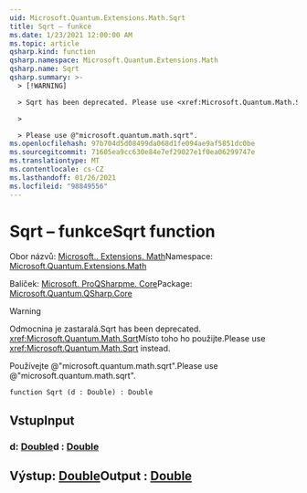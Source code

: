 ```yaml
---
uid: Microsoft.Quantum.Extensions.Math.Sqrt
title: Sqrt – funkce
ms.date: 1/23/2021 12:00:00 AM
ms.topic: article
qsharp.kind: function
qsharp.namespace: Microsoft.Quantum.Extensions.Math
qsharp.name: Sqrt
qsharp.summary: >-
  > [!WARNING]

  > Sqrt has been deprecated. Please use <xref:Microsoft.Quantum.Math.Sqrt> instead.

  >

  > Please use @"microsoft.quantum.math.sqrt".
ms.openlocfilehash: 97b704d5d08499da068d1fe094ae9af5851dc0be
ms.sourcegitcommit: 71605ea9cc630e84e7ef29027e1f0ea06299747e
ms.translationtype: MT
ms.contentlocale: cs-CZ
ms.lasthandoff: 01/26/2021
ms.locfileid: "98849556"
---
```

# <a name="sqrt-function"></a><span data-ttu-id="6cf44-102">Sqrt – funkce</span><span class="sxs-lookup"><span data-stu-id="6cf44-102">Sqrt function</span></span>

<span data-ttu-id="6cf44-103">Obor názvů: [Microsoft.. Extensions. Math](xref:Microsoft.Quantum.Extensions.Math)</span><span class="sxs-lookup"><span data-stu-id="6cf44-103">Namespace: [Microsoft.Quantum.Extensions.Math](xref:Microsoft.Quantum.Extensions.Math)</span></span>

<span data-ttu-id="6cf44-104">Balíček: [Microsoft. ProQSharpme. Core](https://nuget.org/packages/Microsoft.Quantum.QSharp.Core)</span><span class="sxs-lookup"><span data-stu-id="6cf44-104">Package: [Microsoft.Quantum.QSharp.Core](https://nuget.org/packages/Microsoft.Quantum.QSharp.Core)</span></span>


> [!WARNING]
> <span data-ttu-id="6cf44-105">Odmocnina je zastaralá.</span><span class="sxs-lookup"><span data-stu-id="6cf44-105">Sqrt has been deprecated.</span></span> <span data-ttu-id="6cf44-106"><xref:Microsoft.Quantum.Math.Sqrt>Místo toho ho použijte.</span><span class="sxs-lookup"><span data-stu-id="6cf44-106">Please use <xref:Microsoft.Quantum.Math.Sqrt> instead.</span></span>
>
> <span data-ttu-id="6cf44-107">Používejte @"microsoft.quantum.math.sqrt".</span><span class="sxs-lookup"><span data-stu-id="6cf44-107">Please use @"microsoft.quantum.math.sqrt".</span></span>



```qsharp
function Sqrt (d : Double) : Double
```


## <a name="input"></a><span data-ttu-id="6cf44-108">Vstup</span><span class="sxs-lookup"><span data-stu-id="6cf44-108">Input</span></span>

### <a name="d--double"></a><span data-ttu-id="6cf44-109">d: [Double](xref:microsoft.quantum.lang-ref.double)</span><span class="sxs-lookup"><span data-stu-id="6cf44-109">d : [Double](xref:microsoft.quantum.lang-ref.double)</span></span>





## <a name="output--double"></a><span data-ttu-id="6cf44-110">Výstup: [Double](xref:microsoft.quantum.lang-ref.double)</span><span class="sxs-lookup"><span data-stu-id="6cf44-110">Output : [Double](xref:microsoft.quantum.lang-ref.double)</span></span>

